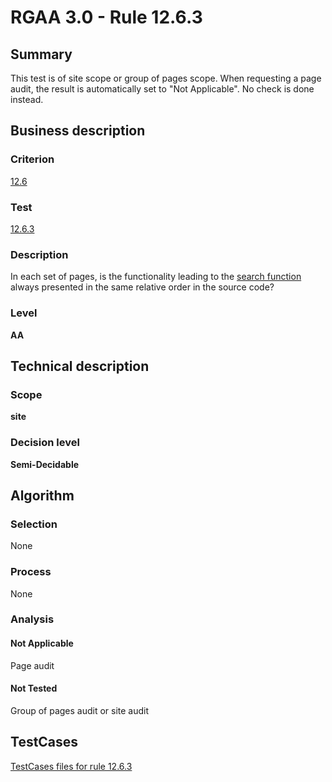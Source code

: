 # RGAA 3.0 -  Rule 12.6.3

## Summary

This test is of site scope or group of pages scope. When requesting a page audit, the result is automatically set to "Not Applicable". No check is done instead.

## Business description

### Criterion

[12.6](http://asqatasun.github.io/RGAA--3.0--EN/RGAA3.0_Criteria_English_version_v1.html#crit-12-6)

### Test

[12.6.3](http://asqatasun.github.io/RGAA--3.0--EN/RGAA3.0_Criteria_English_version_v1.html#test-12-6-3)

### Description
In each set of pages,
    is the functionality leading to the <a href="http://asqatasun.github.io/RGAA--3.0--EN/RGAA3.0_Glossary_English_version_v1.html#mMoteurRecherche">search
  function</a> always presented in the same relative
    order in the source code? 


### Level

**AA**

## Technical description

### Scope

**site**

### Decision level

**Semi-Decidable**

## Algorithm

### Selection

None

### Process

None

### Analysis

#### Not Applicable

Page audit 

#### Not Tested

Group of pages audit or site audit



##  TestCases 

[TestCases files for rule 12.6.3](https://gitlab.com/asqatasun/Asqatasun/-/tree/master/rules/rules-rgaa3.0/src/test/resources/testcases/rgaa30/Rgaa30Rule120603/) 



